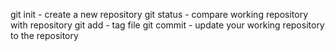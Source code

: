 git init - create a new repository
git status - compare working repository with repository
git add - tag file
git commit - update your working repository to the repository

